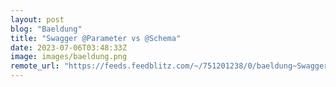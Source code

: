 ```yaml
---
layout: post
blog: "Baeldung"
title: "Swagger @Parameter vs @Schema"
date: 2023-07-06T03:48:33Z
image: images/baeldung.png
remote_url: "https://feeds.feedblitz.com/~/751201238/0/baeldung~Swagger-Parameter-vs-Schema"
---
```

